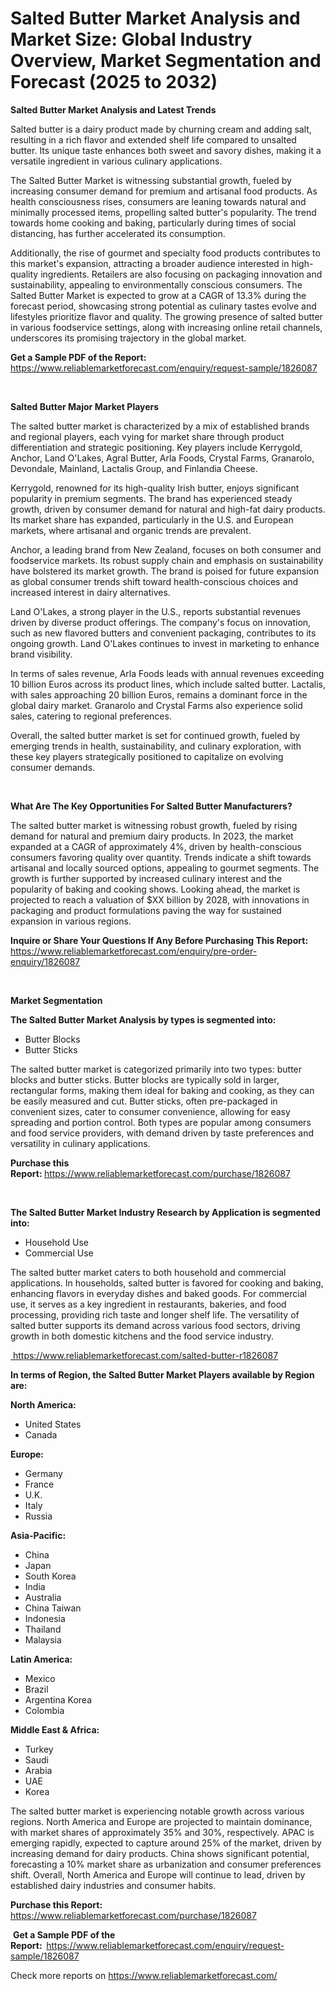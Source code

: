 <p><h1>Salted Butter Market Analysis and Market Size: Global Industry Overview, Market Segmentation and Forecast (2025 to 2032)</h1></p><p><strong>Salted Butter Market Analysis and Latest Trends</strong></p>
<p><p>Salted butter is a dairy product made by churning cream and adding salt, resulting in a rich flavor and extended shelf life compared to unsalted butter. Its unique taste enhances both sweet and savory dishes, making it a versatile ingredient in various culinary applications. </p><p>The Salted Butter Market is witnessing substantial growth, fueled by increasing consumer demand for premium and artisanal food products. As health consciousness rises, consumers are leaning towards natural and minimally processed items, propelling salted butter's popularity. The trend towards home cooking and baking, particularly during times of social distancing, has further accelerated its consumption. </p><p>Additionally, the rise of gourmet and specialty food products contributes to this market's expansion, attracting a broader audience interested in high-quality ingredients. Retailers are also focusing on packaging innovation and sustainability, appealing to environmentally conscious consumers. The Salted Butter Market is expected to grow at a CAGR of 13.3% during the forecast period, showcasing strong potential as culinary tastes evolve and lifestyles prioritize flavor and quality. The growing presence of salted butter in various foodservice settings, along with increasing online retail channels, underscores its promising trajectory in the global market.</p></p>
<p><strong>Get a Sample PDF of the Report:&nbsp;</strong> <a href="https://www.reliablemarketforecast.com/enquiry/request-sample/1826087?utm_campaign=2245&utm_medium=2&utm_source=Github&utm_content=ia&utm_term=14022025&utm_id=salted-butter">https://www.reliablemarketforecast.com/enquiry/request-sample/1826087</a></p>
<p>&nbsp;</p>
<p><strong>Salted Butter Major Market Players</strong></p>
<p><p>The salted butter market is characterized by a mix of established brands and regional players, each vying for market share through product differentiation and strategic positioning. Key players include Kerrygold, Anchor, Land O'Lakes, Agral Butter, Arla Foods, Crystal Farms, Granarolo, Devondale, Mainland, Lactalis Group, and Finlandia Cheese.</p><p>Kerrygold, renowned for its high-quality Irish butter, enjoys significant popularity in premium segments. The brand has experienced steady growth, driven by consumer demand for natural and high-fat dairy products. Its market share has expanded, particularly in the U.S. and European markets, where artisanal and organic trends are prevalent.</p><p>Anchor, a leading brand from New Zealand, focuses on both consumer and foodservice markets. Its robust supply chain and emphasis on sustainability have bolstered its market growth. The brand is poised for future expansion as global consumer trends shift toward health-conscious choices and increased interest in dairy alternatives.</p><p>Land O'Lakes, a strong player in the U.S., reports substantial revenues driven by diverse product offerings. The company's focus on innovation, such as new flavored butters and convenient packaging, contributes to its ongoing growth. Land O'Lakes continues to invest in marketing to enhance brand visibility.</p><p>In terms of sales revenue, Arla Foods leads with annual revenues exceeding 10 billion Euros across its product lines, which include salted butter. Lactalis, with sales approaching 20 billion Euros, remains a dominant force in the global dairy market. Granarolo and Crystal Farms also experience solid sales, catering to regional preferences.</p><p>Overall, the salted butter market is set for continued growth, fueled by emerging trends in health, sustainability, and culinary exploration, with these key players strategically positioned to capitalize on evolving consumer demands.</p></p>
<p>&nbsp;</p>
<p><strong>What Are The Key Opportunities For Salted Butter Manufacturers?</strong></p>
<p><p>The salted butter market is witnessing robust growth, fueled by rising demand for natural and premium dairy products. In 2023, the market expanded at a CAGR of approximately 4%, driven by health-conscious consumers favoring quality over quantity. Trends indicate a shift towards artisanal and locally sourced options, appealing to gourmet segments. The growth is further supported by increased culinary interest and the popularity of baking and cooking shows. Looking ahead, the market is projected to reach a valuation of $XX billion by 2028, with innovations in packaging and product formulations paving the way for sustained expansion in various regions.</p></p>
<p><strong>Inquire or Share Your Questions If Any Before Purchasing This Report:</strong> <a href="https://www.reliablemarketforecast.com/enquiry/pre-order-enquiry/1826087?utm_campaign=2245&utm_medium=2&utm_source=Github&utm_content=ia&utm_term=14022025&utm_id=salted-butter">https://www.reliablemarketforecast.com/enquiry/pre-order-enquiry/1826087</a></p>
<p>&nbsp;</p>
<p><strong>Market Segmentation</strong></p>
<p><strong>The Salted Butter Market Analysis by types is segmented into:</strong></p>
<p><ul><li>Butter Blocks</li><li>Butter Sticks</li></ul></p>
<p><p>The salted butter market is categorized primarily into two types: butter blocks and butter sticks. Butter blocks are typically sold in larger, rectangular forms, making them ideal for baking and cooking, as they can be easily measured and cut. Butter sticks, often pre-packaged in convenient sizes, cater to consumer convenience, allowing for easy spreading and portion control. Both types are popular among consumers and food service providers, with demand driven by taste preferences and versatility in culinary applications.</p></p>
<p><strong>Purchase this Report:&nbsp;</strong><a href="https://www.reliablemarketforecast.com/purchase/1826087?utm_campaign=2245&utm_medium=2&utm_source=Github&utm_content=ia&utm_term=14022025&utm_id=salted-butter">https://www.reliablemarketforecast.com/purchase/1826087</a></p>
<p>&nbsp;</p>
<p><strong>The Salted Butter Market Industry Research by Application is segmented into:</strong></p>
<p><ul><li>Household Use</li><li>Commercial Use</li></ul></p>
<p><p>The salted butter market caters to both household and commercial applications. In households, salted butter is favored for cooking and baking, enhancing flavors in everyday dishes and baked goods. For commercial use, it serves as a key ingredient in restaurants, bakeries, and food processing, providing rich taste and longer shelf life. The versatility of salted butter supports its demand across various food sectors, driving growth in both domestic kitchens and the food service industry.</p></p>
<p><a href="https://www.reliablemarketforecast.com/salted-butter-r1826087?utm_campaign=2245&utm_medium=2&utm_source=Github&utm_content=ia&utm_term=14022025&utm_id=salted-butter">&nbsp;https://www.reliablemarketforecast.com/salted-butter-r1826087</a></p>
<p><strong>In terms of Region, the Salted Butter Market Players available by Region are:</strong></p>
<p>
    <p> <strong> North America: </strong>
        <ul>
            <li>United States</li>
            <li>Canada</li>
        </ul>
        </p> 
    <p> <strong> Europe: </strong>
        <ul>
            <li>Germany</li>
            <li>France</li>
            <li>U.K.</li>
            <li>Italy</li>
            <li>Russia</li>
        </ul>
        </p> 
    <p> <strong> Asia-Pacific: </strong>
        <ul>
            <li>China</li>
            <li>Japan</li>
            <li>South Korea</li>
            <li>India</li>
            <li>Australia</li>
            <li>China Taiwan</li>
            <li>Indonesia</li>
            <li>Thailand</li>
            <li>Malaysia</li>
        </ul>
        </p> 
    <p> <strong> Latin America: </strong>
        <ul>
            <li>Mexico</li>
            <li>Brazil</li>
            <li>Argentina Korea</li>
            <li>Colombia</li>
        </ul>
        </p> 
    <p> <strong> Middle East & Africa: </strong>
        <ul>
            <li>Turkey</li>
            <li>Saudi</li>
            <li>Arabia</li>
            <li>UAE</li>
            <li>Korea</li>
        </ul>
    </p>
    </p>
<p><p>The salted butter market is experiencing notable growth across various regions. North America and Europe are projected to maintain dominance, with market shares of approximately 35% and 30%, respectively. APAC is emerging rapidly, expected to capture around 25% of the market, driven by increasing demand for dairy products. China shows significant potential, forecasting a 10% market share as urbanization and consumer preferences shift. Overall, North America and Europe will continue to lead, driven by established dairy industries and consumer habits.</p></p>
<p><strong>Purchase this Report: </strong><a href="https://www.reliablemarketforecast.com/purchase/1826087?utm_campaign=2245&utm_medium=2&utm_source=Github&utm_content=ia&utm_term=14022025&utm_id=salted-butter">https://www.reliablemarketforecast.com/purchase/1826087</a></p>
<p>&nbsp;<strong>Get a Sample PDF of the Report:&nbsp;&nbsp;</strong><a href="https://www.reliablemarketforecast.com/enquiry/request-sample/1826087?utm_campaign=2245&utm_medium=2&utm_source=Github&utm_content=ia&utm_term=14022025&utm_id=salted-butter">https://www.reliablemarketforecast.com/enquiry/request-sample/1826087</a></p>
<p><strong></strong></p>
<p>Check more reports on <a href="https://www.reliablemarketforecast.com/?utm_campaign=2245&utm_medium=2&utm_source=Github&utm_content=ia&utm_term=14022025&utm_id=salted-butter">https://www.reliablemarketforecast.com/</a></p>